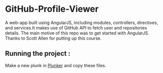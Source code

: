 # GitHub-Profile-Viewer
A web-app built using AngularJS, including modules, controllers, directives, and services.It makes use of  GitHub API to fetch user and repositories details.
The main motive of this repo was to get started with AngularJS. Thanks to Scott Allen for putting up this course.

## Running the project :
Make a new plunk in [Plunker](https://plnkr.co/) and copy these files.

